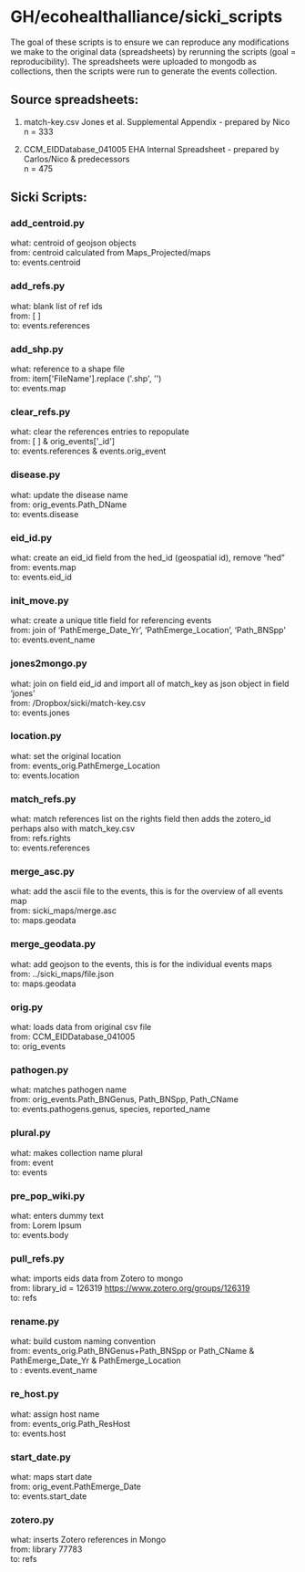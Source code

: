 # GH/ecohealthalliance/sicki_scripts

The goal of these scripts is to ensure we can reproduce any modifications we make to the original data (spreadsheets) by rerunning the scripts (goal = reproducibility). The spreadsheets were uploaded to mongodb as collections, then the scripts were run to generate the events collection.

## Source spreadsheets:

1. match-key.csv 
 Jones et al. Supplemental Appendix - prepared by Nico  
 n = 333  

2. CCM_EIDDatabase_041005 
 EHA Internal Spreadsheet - prepared by Carlos/Nico & predecessors  
 n = 475  

## Sicki Scripts:

### add_centroid.py
what: centroid of geojson objects  
from: centroid calculated from Maps_Projected/maps  
to: events.centroid  

### add_refs.py
what: blank list of ref ids  
from: [ ]  
to: events.references  
  
### add_shp.py  
what: reference to a shape file  
from: item['FileName'].replace ('.shp', '')  
to: events.map  
  
### clear_refs.py  
what: clear the references entries to repopulate  
from: [ ] &  orig_events['_id']  
to: events.references & events.orig_event  
  
### disease.py  
what: update the disease name  
from:  orig_events.Path_DName  
to: events.disease  
  
### eid_id.py  
what: create an eid_id field from the hed_id (geospatial id), remove “hed”  
from: events.map  
to: events.eid_id  
  
### init_move.py  
what: create a unique title field for referencing events  
from: join of ‘PathEmerge_Date_Yr’, ‘PathEmerge_Location’, ‘Path_BNSpp'  
to: events.event_name  
  
### jones2mongo.py  
what: join on field eid_id and import all of match_key as json object in field ‘jones’  
from: /Dropbox/sicki/match-key.csv  
to: events.jones  
  
### location.py  
what: set the original location  
from: events_orig.PathEmerge_Location  
to: events.location  
  
### match_refs.py   
what: match references list on the rights field then adds the zotero_id  
 perhaps also with match_key.csv  
from: refs.rights  
to: events.references  
  
### merge_asc.py  
what: add the ascii file to the events, this is for the overview of all events map  
from: sicki_maps/merge.asc  
to: maps.geodata  
  
### merge_geodata.py   
what: add geojson to the events, this is for the individual events maps  
from: ../sicki_maps/file.json  
to: maps.geodata  
  
### orig.py  
what: loads data from original csv file  
from: CCM_EIDDatabase_041005  
to: orig_events  
  
### pathogen.py  
what: matches pathogen name   
from: orig_events.Path_BNGenus, Path_BNSpp, Path_CName  
to: events.pathogens.genus, species, reported_name  
  
### plural.py  
what: makes collection name plural  
from: event  
to: events  
  
### pre_pop_wiki.py  
what: enters dummy text  
from: Lorem Ipsum  
to: events.body  
  
### pull_refs.py  
what: imports eids data from Zotero to mongo  
from: library_id = 126319 https://www.zotero.org/groups/126319  
to: refs  
  
### rename.py  
what: build custom naming convention  
from: events_orig.Path_BNGenus+Path_BNSpp or Path_CName & PathEmerge_Date_Yr & PathEmerge_Location  
to : events.event_name  
  
### re_host.py  
what: assign host name  
from: events_orig.Path_ResHost  
to: events.host  
  
### start_date.py  
what: maps start date  
from: orig_event.PathEmerge_Date  
to: events.start_date  
  
### zotero.py  
what: inserts Zotero references in Mongo  
from: library 77783  
to: refs  
